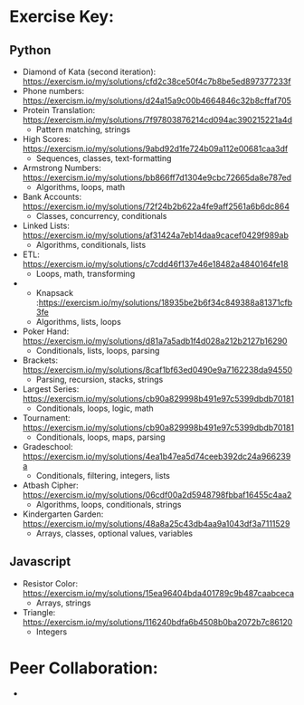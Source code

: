 # Exercise Key:
## Python
- Diamond of Kata (second iteration): https://exercism.io/my/solutions/cfd2c38ce50f4c7b8be5ed897377233f
- Phone numbers: https://exercism.io/my/solutions/d24a15a9c00b4664846c32b8cffaf705
- Protein Translation: https://exercism.io/my/solutions/7f97803876214cd094ac390215221a4d
  - Pattern matching, strings
- High Scores: https://exercism.io/my/solutions/9abd92d1fe724b09a112e00681caa3df
  - Sequences, classes, text-formatting
- Armstrong Numbers: https://exercism.io/my/solutions/bb866ff7d1304e9cbc72665da8e787ed
  - Algorithms, loops, math
- Bank Accounts: https://exercism.io/my/solutions/72f24b2b622a4fe9aff2561a6b6dc864
  - Classes, concurrency, conditionals
- Linked Lists: https://exercism.io/my/solutions/af31424a7eb14daa9cacef0429f989ab
  - Algorithms, conditionals, lists
- ETL: https://exercism.io/my/solutions/c7cdd46f137e46e18482a4840164fe18
  - Loops, math, transforming
- * Knapsack :https://exercism.io/my/solutions/18935be2b6f34c849388a81371cfb3fe
  - Algorithms, lists, loops
- Poker Hand: https://exercism.io/my/solutions/d81a7a5adb1f4d028a212b2127b16290
  - Conditionals, lists, loops, parsing
- Brackets: https://exercism.io/my/solutions/8caf1bf63ed0490e9a7162238da94550
  - Parsing, recursion, stacks, strings
- Largest Series: https://exercism.io/my/solutions/cb90a829998b491e97c5399dbdb70181
  - Conditionals, loops, logic, math
- Tournament: https://exercism.io/my/solutions/cb90a829998b491e97c5399dbdb70181
  - Conditionals, loops, maps, parsing
- Gradeschool: https://exercism.io/my/solutions/4ea1b47ea5d74ceeb392dc24a966239a
  - Conditionals, filtering, integers, lists
- Atbash Cipher: https://exercism.io/my/solutions/06cdf00a2d5948798fbbaf16455c4aa2
  - Algorithms, loops, conditionals, strings
- Kindergarten Garden: https://exercism.io/my/solutions/48a8a25c43db4aa9a1043df3a7111529
  - Arrays, classes, optional values, variables

## Javascript
- Resistor Color: https://exercism.io/my/solutions/15ea96404bda401789c9b487caabceca
  - Arrays, strings
- Triangle: https://exercism.io/my/solutions/116240bdfa6b4508b0ba2072b7c86120
  - Integers

# Peer Collaboration:
-
